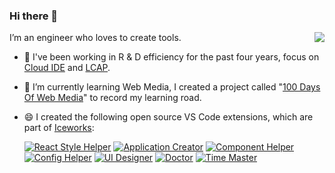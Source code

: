 ### Hi there 👋

<!--
**alvinhui/alvinhui** is a ✨ _special_ ✨ repository because its `README.md` (this file) appears on your GitHub profile.

Here are some ideas to get you started:

- 🔭 I’m currently working on ...
- 🌱 I’m currently learning ...
- 👯 I’m looking to collaborate on ...
- 🤔 I’m looking for help with ...
- 💬 Ask me about ...
- 📫 How to reach me: ...
- 😄 Pronouns: ...
- ⚡ Fun fact: ...
-->

<img align="right" src="https://github-readme-stats.vercel.app/api?username=alvinhui&show_icons=true&icon_color=0366d6&text_color=24292e&bg_color=ffffff&hide_title=true" />

I’m an engineer who loves to create tools.

- 🔭 I've been working in R & D efficiency for the past four years, focus on [Cloud IDE](https://en.wikipedia.org/wiki/Online_integrated_development_environment) and [LCAP](https://www.gartner.com/reviews/market/enterprise-low-code-application-platform).
- 🌱 I’m currently learning Web Media, I created a project called "[100 Days Of Web Media](https://github.com/alvinhui/100-Days-Of-WebMedia)" to record my learning road.
- 😄 I created the following open source VS Code extensions, which are part of [Iceworks](https://marketplace.visualstudio.com/items?itemName=iceworks-team.iceworks):

  [![React Style Helper](https://img.alicdn.com/imgextra/i4/O1CN01BKdFKT1rxH290UO5D_!!6000000005697-2-tps-264-264.png_110x10000.jpg)](https://marketplace.visualstudio.com/items?itemName=iceworks-team.iceworks-style-helper)
  [![Application Creator](https://img.alicdn.com/imgextra/i1/O1CN01Zf5KlQ290L9WCJDZh_!!6000000008005-2-tps-264-264.png_110x10000.jpg)](https://marketplace.visualstudio.com/items?itemName=iceworks-team.iceworks-project-creator)
  [![Component Helper](https://img.alicdn.com/imgextra/i4/O1CN019muF2g1rsh4aEyLel_!!6000000005687-2-tps-264-264.png_110x10000.jpg)](https://marketplace.visualstudio.com/items?itemName=iceworks-team.iceworks-material-helper)
  [![Config Helper](https://img.alicdn.com/imgextra/i1/O1CN01Cz5Yo31swBi8q0IyC_!!6000000005830-2-tps-264-264.png_110x10000.jpg)](https://marketplace.visualstudio.com/items?itemName=iceworks-team.iceworks-config-helper)
  [![UI Designer](https://img.alicdn.com/imgextra/i2/O1CN0124t8yK24Ao7kQtKLw_!!6000000007351-2-tps-264-264.png_110x10000.jpg)](https://marketplace.visualstudio.com/items?itemName=iceworks-team.iceworks-ui-builder)
  [![Doctor](https://img.alicdn.com/imgextra/i3/O1CN01NmDPk11IT2KpVshOH_!!6000000000893-2-tps-264-264.png_110x10000.jpg)](https://marketplace.visualstudio.com/items?itemName=iceworks-team.iceworks-doctor)
  [![Time Master](https://img.alicdn.com/imgextra/i4/O1CN01RDPEPe1JiRGkqHDPL_!!6000000001062-2-tps-264-264.png_110x10000.jpg)](https://marketplace.visualstudio.com/items?itemName=iceworks-team.iceworks-time-master)
  <!-- [![Application Explorer](https://img.alicdn.com/imgextra/i2/O1CN01bUkZF91l6hskFfdMA_!!6000000004770-2-tps-264-264.png_110x10000.jpg)](https://marketplace.visualstudio.com/items?itemName=iceworks-team.iceworks-app)-->

